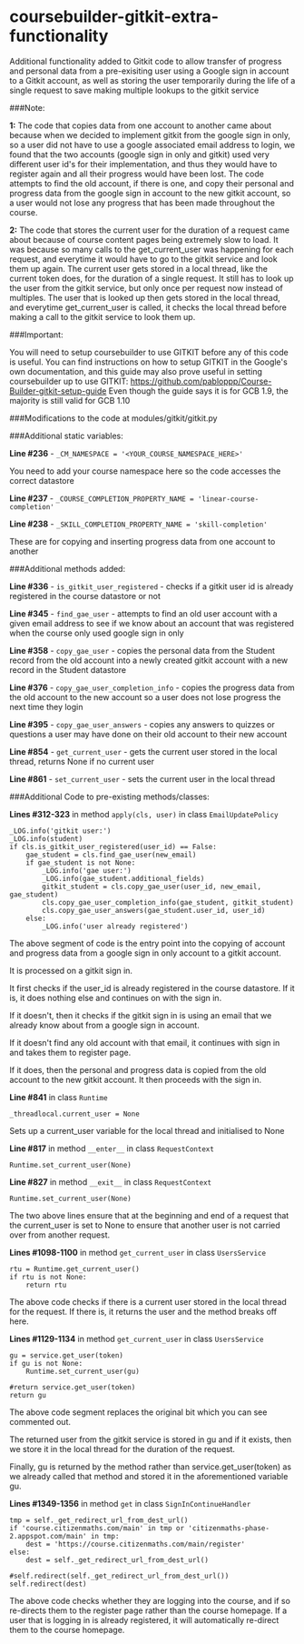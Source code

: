 # coursebuilder-gitkit-extra-functionality
Additional functionality added to Gitkit code to allow transfer of progress and personal data from a pre-exisiting user using a Google sign in account to a Gitkit account, as well as storing the user temporarily during the life of a single request to save making multiple lookups to the gitkit service

###Note:

**1:** The code that copies data from one account to another came about because when we decided to implement gitkit from the google sign in only, so a user did not have to use a google associated email address to login,
we found that the two accounts (google sign in only and gitkit) used very different user id's for their implementation, and thus they would have to register again and all their progress would have been lost.
The code attempts to find the old account, if there is one, and copy their personal and progress data from the google sign in account to the new gitkit account, so a user would not lose any progress that
has been made throughout the course.

**2:** The code that stores the current user for the duration of a request came about because of course content pages being extremely slow to load.
It was because so many calls to the get_current_user was happening for each request, and everytime it would have to go to the gitkit service and look them up again.
The current user gets stored in a local thread, like the current token does, for the duration of a single request.
It still has to look up the user from the gitkit service, but only once per request now instead of multiples. The user that is looked up then gets stored in the local thread,
and everytime get_current_user is called, it checks the local thread before making a call to the gitkit service to look them up.


###Important:

You will need to setup coursebuilder to use GITKIT before any of this code is useful.
You can find instructions on how to setup GITKIT in the Google's own documentation,
and this guide may also prove useful in setting coursebuilder up to use GITKIT: https://github.com/pabloppp/Course-Builder-gitkit-setup-guide
Even though the guide says it is for GCB 1.9, the majority is still valid for GCB 1.10


###Modifications to the code at modules/gitkit/gitkit.py

###Additional static variables:

**Line #236** - `_CM_NAMESPACE = '<YOUR_COURSE_NAMESPACE_HERE>'`

You need to add your course namespace here so the code accesses the correct datastore

**Line #237** - `_COURSE_COMPLETION_PROPERTY_NAME = 'linear-course-completion'`

**Line #238** - `_SKILL_COMPLETION_PROPERTY_NAME = 'skill-completion'`

These are for copying and inserting progress data from one account to another


###Additional methods added:

**Line #336** - `is_gitkit_user_registered` - checks if a gitkit user id is already registered in the course datastore or not

**Line #345** - `find_gae_user` - attempts to find an old user account with a given email address to see if we know about an account that was registered when the course only used google sign in only

**Line #358** - `copy_gae_user` - copies the personal data from the Student record from the old account into a newly created gitkit account with a new record in the Student datastore

**Line #376** - `copy_gae_user_completion_info` - copies the progress data from the old account to the new account so a user does not lose progress the next time they login

**Line #395** - `copy_gae_user_answers` - copies any answers to quizzes or questions a user may have done on their old account to their new account


**Line #854** - `get_current_user` - gets the current user stored in the local thread, returns None if no current user

**Line #861** - `set_current_user` - sets the current user in the local thread


###Additional Code to pre-existing methods/classes:

**Lines #312-323** in method `apply(cls, user)` in class `EmailUpdatePolicy`

```
_LOG.info('gitkit user:')
_LOG.info(student)
if cls.is_gitkit_user_registered(user_id) == False:
    gae_student = cls.find_gae_user(new_email)
    if gae_student is not None:
        _LOG.info('gae user:')
        _LOG.info(gae_student.additional_fields)
        gitkit_student = cls.copy_gae_user(user_id, new_email, gae_student)
        cls.copy_gae_user_completion_info(gae_student, gitkit_student)
        cls.copy_gae_user_answers(gae_student.user_id, user_id)
    else:
        _LOG.info('user already registered')
```
		
The above segment of code is the entry point into the copying of account and progress data from a google sign in only account to a gitkit account.

It is processed on a gitkit sign in.

It first checks if the user_id is already registered in the course datastore. If it is, it does nothing else and continues on with the sign in.

If it doesn't, then it checks if the gitkit sign in is using an email that we already know about from a google sign in account.

If it doesn't find any old account with that email, it continues with sign in and takes them to register page.

If it does, then the personal and progress data is copied from the old account to the new gitkit account. It then proceeds with the sign in.


**Line #841** in class `Runtime`

`_threadlocal.current_user = None`

Sets up a current_user variable for the local thread and initialised to None


**Line #817** in method `__enter__` in class `RequestContext`

`Runtime.set_current_user(None)`


**Line #827** in method `__exit__` in class `RequestContext`

`Runtime.set_current_user(None)`


The two above lines ensure that at the beginning and end of a request that the current_user is set to None to ensure that another user is not carried over from another request.


**Lines #1098-1100** in method `get_current_user` in class `UsersService`

```
rtu = Runtime.get_current_user()
if rtu is not None:
    return rtu
```

The above code checks if there is a current user stored in the local thread for the request. If there is, it returns the user and the method breaks off here.


**Lines #1129-1134** in method `get_current_user` in class `UsersService`

```
gu = service.get_user(token)
if gu is not None:
    Runtime.set_current_user(gu)

#return service.get_user(token)
return gu
```

The above code segment replaces the original bit which you can see commented out.

The returned user from the gitkit service is stored in gu and if it exists, then we store it in the local thread for the duration of the request.

Finally, gu is returned by the method rather than service.get_user(token) as we already called that method and stored it in the aforementioned variable gu.


**Lines #1349-1356** in method `get` in class `SignInContinueHandler`

```
tmp = self._get_redirect_url_from_dest_url()
if 'course.citizenmaths.com/main' in tmp or 'citizenmaths-phase-2.appspot.com/main' in tmp:
    dest = 'https://course.citizenmaths.com/main/register'
else:
    dest = self._get_redirect_url_from_dest_url()

#self.redirect(self._get_redirect_url_from_dest_url())
self.redirect(dest)
```

The above code checks whether they are logging into the course, and if so re-directs them to the register page rather than the course homepage.
If a user that is logging in is already registered, it will automatically re-direct them to the course homepage.
